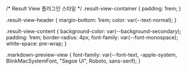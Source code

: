 /* Result View 플러그인 스타일 */
.result-view-container {
    padding: 1rem;
}

.result-view-header {
    margin-bottom: 1rem;
    color: var(--text-normal);
}

.result-view-content {
    background-color: var(--background-secondary);
    padding: 1rem;
    border-radius: 4px;
    font-family: var(--font-monospace);
    white-space: pre-wrap;
}

.markdown-preview-view {
    font-family: var(--font-text, -apple-system, BlinkMacSystemFont, "Segoe UI", Roboto, sans-serif);
}